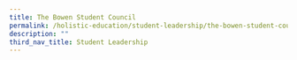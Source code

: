 ```yaml
---
title: The Bowen Student Council
permalink: /holistic-education/student-leadership/the-bowen-student-council/
description: ""
third_nav_title: Student Leadership
---
```

